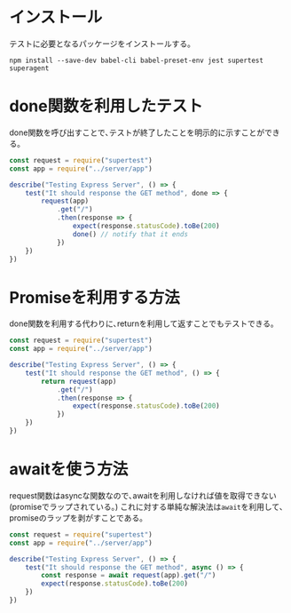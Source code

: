 # インストール

テストに必要となるパッケージをインストールする｡

```
npm install --save-dev babel-cli babel-preset-env jest supertest superagent
```

# done関数を利用したテスト

done関数を呼び出すことで､テストが終了したことを明示的に示すことができる｡

```javascript
const request = require("supertest")
const app = require("../server/app")

describe("Testing Express Server", () => {
    test("It should response the GET method", done => {
        request(app)
            .get("/")
            .then(response => {
                expect(response.statusCode).toBe(200)
                done() // notify that it ends
            })
    })
})
```

# Promiseを利用する方法

done関数を利用する代わりに､returnを利用して返すことでもテストできる｡

```javascript
const request = require("supertest")
const app = require("../server/app")

describe("Testing Express Server", () => {
    test("It should response the GET method", () => {
        return request(app)
            .get("/")
            .then(response => {
                expect(response.statusCode).toBe(200)
            })
    })
})
```

# awaitを使う方法

request関数はasyncな関数なので､awaitを利用しなければ値を取得できない(promiseでラップされている｡)
これに対する単純な解決法は`await`を利用して､promiseのラップを剥がすことである｡

```javascript
const request = require("supertest")
const app = require("../server/app")

describe("Testing Express Server", () => {
    test("It should response the GET method", async () => {
        const response = await request(app).get("/")
        expect(response.statusCode).toBe(200)
    })
})
```
